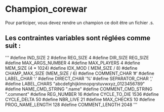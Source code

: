 Champion_corewar
================

Pour participer, vous devez rendre un champion ce doit être un fichier .s.

Les contraintes variables sont réglées comme suit :
----
'''
#define IND_SIZE 2
#define REG_SIZE 4
#define DIR_SIZE REG_SIZE
#define MAX_ARGS_NUMBER 4
#define MAX_PLAYERS 4
#define MEM_SIZE (4 * 1024)
#define IDX_MOD ( MEM_SIZE / 8)
#define CHAMP_MAX_SIZE (MEM_SIZE / 6)
#define COMMENT_CHAR ’#’
#define LABEL_CHAR ’:’
#define DIRECT_CHAR ’%’
#define SEPARATOR_CHAR ’,’
#define LABEL_CHARS "abcdefghijklmnopqrstuvwxyz_0123456789"
#define NAME_CMD_STRING ".name"
#define COMMENT_CMD_STRING ".comment"
#define REG_NUMBER 16
#define CYCLE_TO_DIE 1536
#define CYCLE_DELTA 50
#define NBR_LIVE 21
#define MAX_CHECKS 10
#define PROG_NAME_LENGTH 128
#define COMMENT_LENGTH 2048
'''
